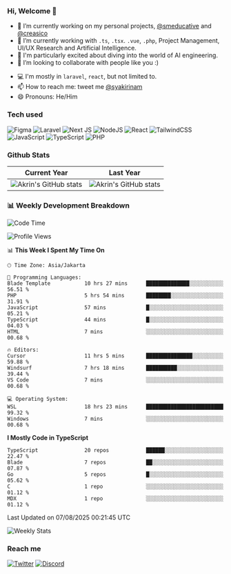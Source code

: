 ### Hi, Welcome 👋

<!--
**akrindev/akrindev** is a ✨ _special_ ✨ repository because its `README.md` (this file) appears on your GitHub profile.

Here are some ideas to get you started:
-->


- 🔭 I’m currently working on my personal projects, [@smeducative](https://github.com/smeducative) and [@creasico](https://github.com/creasico)
- 🌱 I’m currently working with `.ts`, `.tsx`. `.vue`, `.php`, Project Management, UI/UX Research and Artificial Intelligence.
- 🤖 I'm particularly excited about diving into the world of AI engineering.
- 👯 I’m looking to collaborate with people like you :)
<!-- - 🤔 I’m looking for help with ... -->
- 💻 I'm mostly in `laravel`, `react`, but not limited to.
- 📫 How to reach me: tweet me [@syakirinam](https://twitter.com/syakirinam)
- 😄 Pronouns: He/Him

### Tech used

![Figma](https://img.shields.io/badge/figma-%23F24E1E.svg?style=for-the-badge&logo=figma&logoColor=white)
![Laravel](https://img.shields.io/badge/laravel-%23FF2D20.svg?style=for-the-badge&logo=laravel&logoColor=white)
![Next JS](https://img.shields.io/badge/Next-black?style=for-the-badge&logo=next.js&logoColor=white)
![NodeJS](https://img.shields.io/badge/node.js-6DA55F?style=for-the-badge&logo=node.js&logoColor=white)
![React](https://img.shields.io/badge/react-%2320232a.svg?style=for-the-badge&logo=react&logoColor=%2361DAFB)
![TailwindCSS](https://img.shields.io/badge/tailwindcss-%2338B2AC.svg?style=for-the-badge&logo=tailwind-css&logoColor=white)
![JavaScript](https://img.shields.io/badge/javascript-%23323330.svg?style=for-the-badge&logo=javascript&logoColor=%23F7DF1E)
![TypeScript](https://img.shields.io/badge/typescript-%23007ACC.svg?style=for-the-badge&logo=typescript&logoColor=white)
![PHP](https://img.shields.io/badge/php-%23777BB4.svg?style=for-the-badge&logo=php&logoColor=white)



### Github Stats
| Current Year | Last Year |
|-----|-----|
|![Akrin's GitHub stats](https://github-readme-stats.vercel.app/api?username=akrindev&show_icons=true&theme=react&count_private=true)|![Akrin's GitHub stats](https://github-readme-stats.vercel.app/api?username=akrindev&show_icons=true&theme=react&count_private=true&include_all_commits=true)|

### 📊 Weekly Development Breakdown

<!--START_SECTION:waka-->
![Code Time](http://img.shields.io/badge/Code%20Time-2%2C045%20hrs%2045%20mins-blue)

![Profile Views](http://img.shields.io/badge/Profile%20Views-0-blue)

📊 **This Week I Spent My Time On** 

```text
🕑︎ Time Zone: Asia/Jakarta

💬 Programming Languages: 
Blade Template           10 hrs 27 mins      ██████████████░░░░░░░░░░░   56.51 % 
PHP                      5 hrs 54 mins       ████████░░░░░░░░░░░░░░░░░   31.91 % 
JavaScript               57 mins             █░░░░░░░░░░░░░░░░░░░░░░░░   05.21 % 
TypeScript               44 mins             █░░░░░░░░░░░░░░░░░░░░░░░░   04.03 % 
HTML                     7 mins              ░░░░░░░░░░░░░░░░░░░░░░░░░   00.68 % 

🔥 Editors: 
Cursor                   11 hrs 5 mins       ███████████████░░░░░░░░░░   59.88 % 
Windsurf                 7 hrs 18 mins       ██████████░░░░░░░░░░░░░░░   39.44 % 
VS Code                  7 mins              ░░░░░░░░░░░░░░░░░░░░░░░░░   00.68 % 

💻 Operating System: 
WSL                      18 hrs 23 mins      █████████████████████████   99.32 % 
Windows                  7 mins              ░░░░░░░░░░░░░░░░░░░░░░░░░   00.68 % 
```

**I Mostly Code in TypeScript** 

```text
TypeScript               20 repos            ██████░░░░░░░░░░░░░░░░░░░   22.47 % 
Blade                    7 repos             ██░░░░░░░░░░░░░░░░░░░░░░░   07.87 % 
Go                       5 repos             █░░░░░░░░░░░░░░░░░░░░░░░░   05.62 % 
C                        1 repo              ░░░░░░░░░░░░░░░░░░░░░░░░░   01.12 % 
MDX                      1 repo              ░░░░░░░░░░░░░░░░░░░░░░░░░   01.12 % 
```




 Last Updated on 07/08/2025 00:21:45 UTC
<!--END_SECTION:waka-->

![Weekly Stats](https://github-readme-stats.vercel.app/api/wakatime?username=akrindev&theme=github_dark&layout=compact)


### Reach me
[![Twitter](https://img.shields.io/badge/Twitter-%231DA1F2.svg?style=for-the-badge&logo=Twitter&logoColor=white)](https://twitter.com/syakirinam)
[![Discord](https://img.shields.io/badge/discord-%237289DA.svg?style=for-the-badge&logo=discord&logoColor=white)
](https://discordapp.com/users/561994027054923863)
